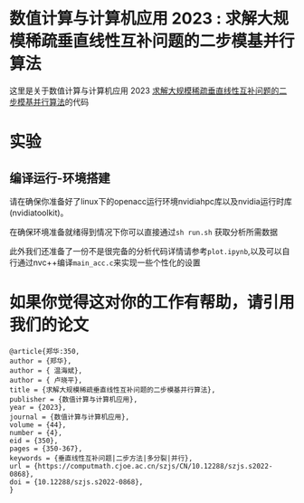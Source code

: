 # 数值计算与计算机应用 2023 : 求解大规模稀疏垂直线性互补问题的二步模基并行算法
这里是关于数值计算与计算机应用 2023 [求解大规模稀疏垂直线性互补问题的二步模基并行算法](https://computmath.cjoe.ac.cn/szjs/CN/10.12288/szjs.s2022-0868#4)的代码

# 实验
## 编译运行-环境搭建
请在确保你准备好了linux下的openacc运行环境nvidiahpc库以及nvidia运行时库(nvidiatoolkit)。

在确保环境准备就绪得到情况下你可以直接通过```sh run.sh``` 获取分析所需数据

此外我们还准备了一份不是很完备的分析代码详情请参考`plot.ipynb`,以及可以自行通过nvc++编译`main_acc.c`来实现一些个性化的设置


# 如果你觉得这对你的工作有帮助，请引用我们的论文
```
@article{郑华:350,
author = {郑华},
author = { 温海斌},
author = { 卢晓平},
title = {求解大规模稀疏垂直线性互补问题的二步模基并行算法},
publisher = {数值计算与计算机应用},
year = {2023},
journal = {数值计算与计算机应用},
volume = {44},
number = {4},
eid = {350},
pages = {350-367},
keywords = {垂直线性互补问题|二步方法|多分裂|并行},
url = {https://computmath.cjoe.ac.cn/szjs/CN/10.12288/szjs.s2022-0868},
doi = {10.12288/szjs.s2022-0868},
}
```

